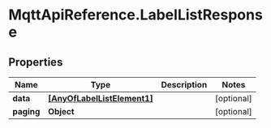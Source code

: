 # MqttApiReference.LabelListResponse

## Properties

Name | Type | Description | Notes
------------ | ------------- | ------------- | -------------
**data** | [**[AnyOfLabelListElement1]**](AnyOfLabelListElement1.md) |  | [optional] 
**paging** | **Object** |  | [optional] 


